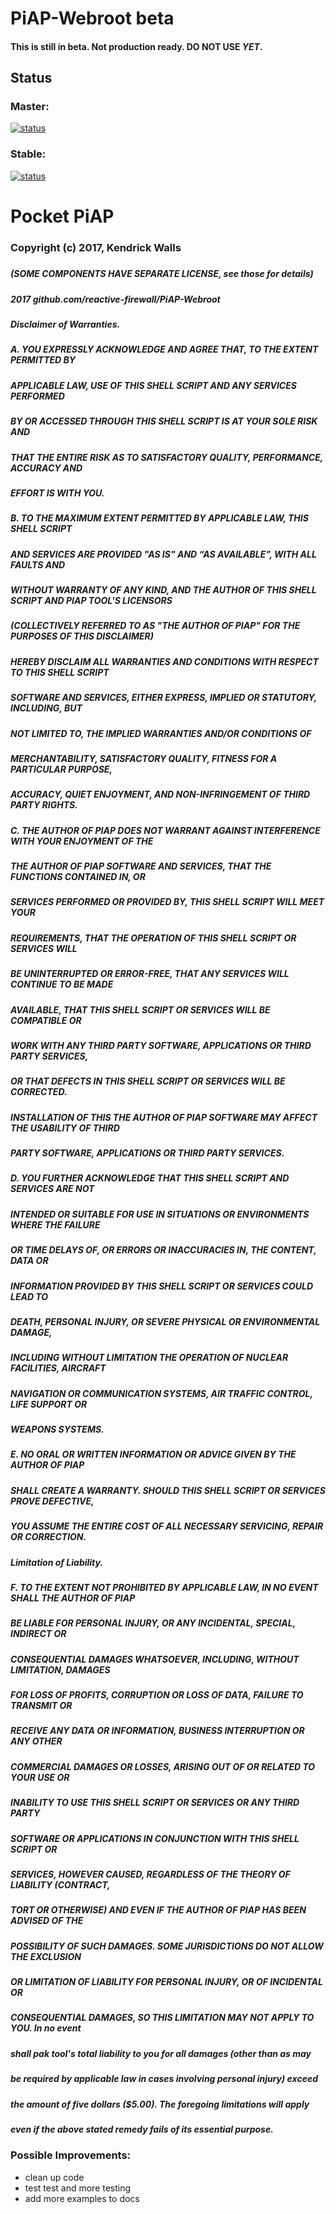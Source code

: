 # PiAP-Webroot beta

#### This is still in beta. Not production ready. DO NOT USE _YET_.

## Status

### Master:

[![status](https://travis-ci.org/reactive-firewall/PiAP-Webroot.svg?branch=master)](https://travis-ci.org/reactive-firewall/PiAP-Webroot)

### Stable:

[![status](https://travis-ci.org/reactive-firewall/PiAP-Webroot.svg?branch=stable)](https://travis-ci.org/reactive-firewall/PiAP-Webroot)


# Pocket PiAP
### Copyright (c) 2017, Kendrick Walls
#####
##### (SOME COMPONENTS HAVE SEPARATE LICENSE, see those for details)
##### 2017 github.com/reactive-firewall/PiAP-Webroot
#####
#####  Disclaimer of Warranties. 
#####  A. YOU EXPRESSLY ACKNOWLEDGE AND AGREE THAT, TO THE EXTENT PERMITTED BY
#####     APPLICABLE LAW, USE OF THIS SHELL SCRIPT AND ANY SERVICES PERFORMED
#####     BY OR ACCESSED THROUGH THIS SHELL SCRIPT IS AT YOUR SOLE RISK AND
#####     THAT THE ENTIRE RISK AS TO SATISFACTORY QUALITY, PERFORMANCE, ACCURACY AND
#####     EFFORT IS WITH YOU.
#####
#####  B. TO THE MAXIMUM EXTENT PERMITTED BY APPLICABLE LAW, THIS SHELL SCRIPT
#####     AND SERVICES ARE PROVIDED "AS IS" AND “AS AVAILABLE”, WITH ALL FAULTS AND
#####     WITHOUT WARRANTY OF ANY KIND, AND THE AUTHOR OF THIS SHELL SCRIPT AND PIAP TOOL'S LICENSORS
#####     (COLLECTIVELY REFERRED TO AS "THE AUTHOR OF PIAP" FOR THE PURPOSES OF THIS DISCLAIMER)
#####     HEREBY DISCLAIM ALL WARRANTIES AND CONDITIONS WITH RESPECT TO THIS SHELL SCRIPT
#####     SOFTWARE AND SERVICES, EITHER EXPRESS, IMPLIED OR STATUTORY, INCLUDING, BUT
#####     NOT LIMITED TO, THE IMPLIED WARRANTIES AND/OR CONDITIONS OF
#####     MERCHANTABILITY, SATISFACTORY QUALITY, FITNESS FOR A PARTICULAR PURPOSE,
#####     ACCURACY, QUIET ENJOYMENT, AND NON-INFRINGEMENT OF THIRD PARTY RIGHTS. 
#####     
#####  C. THE AUTHOR OF PIAP DOES NOT WARRANT AGAINST INTERFERENCE WITH YOUR ENJOYMENT OF THE
#####     THE AUTHOR OF PIAP SOFTWARE AND SERVICES, THAT THE FUNCTIONS CONTAINED IN, OR
#####     SERVICES PERFORMED OR PROVIDED BY, THIS SHELL SCRIPT WILL MEET YOUR
#####     REQUIREMENTS, THAT THE OPERATION OF THIS SHELL SCRIPT OR SERVICES WILL
#####     BE UNINTERRUPTED OR ERROR-FREE, THAT ANY SERVICES WILL CONTINUE TO BE MADE
#####     AVAILABLE, THAT THIS SHELL SCRIPT OR SERVICES WILL BE COMPATIBLE OR
#####     WORK WITH ANY THIRD PARTY SOFTWARE, APPLICATIONS OR THIRD PARTY SERVICES,
#####     OR THAT DEFECTS IN THIS SHELL SCRIPT OR SERVICES WILL BE CORRECTED.
#####     INSTALLATION OF THIS THE AUTHOR OF PIAP SOFTWARE MAY AFFECT THE USABILITY OF THIRD
#####     PARTY SOFTWARE, APPLICATIONS OR THIRD PARTY SERVICES.
#####
#####  D. YOU FURTHER ACKNOWLEDGE THAT THIS SHELL SCRIPT AND SERVICES ARE NOT
#####     INTENDED OR SUITABLE FOR USE IN SITUATIONS OR ENVIRONMENTS WHERE THE FAILURE
#####     OR TIME DELAYS OF, OR ERRORS OR INACCURACIES IN, THE CONTENT, DATA OR
#####     INFORMATION PROVIDED BY THIS SHELL SCRIPT OR SERVICES COULD LEAD TO
#####     DEATH, PERSONAL INJURY, OR SEVERE PHYSICAL OR ENVIRONMENTAL DAMAGE,
#####     INCLUDING WITHOUT LIMITATION THE OPERATION OF NUCLEAR FACILITIES, AIRCRAFT
#####     NAVIGATION OR COMMUNICATION SYSTEMS, AIR TRAFFIC CONTROL, LIFE SUPPORT OR
#####     WEAPONS SYSTEMS.
#####
#####  E. NO ORAL OR WRITTEN INFORMATION OR ADVICE GIVEN BY THE AUTHOR OF PIAP
#####     SHALL CREATE A WARRANTY. SHOULD THIS SHELL SCRIPT OR SERVICES PROVE DEFECTIVE,
#####     YOU ASSUME THE ENTIRE COST OF ALL NECESSARY SERVICING, REPAIR OR CORRECTION.
#####
#####     Limitation of Liability.
#####  F. TO THE EXTENT NOT PROHIBITED BY APPLICABLE LAW, IN NO EVENT SHALL THE AUTHOR OF PIAP
#####     BE LIABLE FOR PERSONAL INJURY, OR ANY INCIDENTAL, SPECIAL, INDIRECT OR
#####     CONSEQUENTIAL DAMAGES WHATSOEVER, INCLUDING, WITHOUT LIMITATION, DAMAGES
#####     FOR LOSS OF PROFITS, CORRUPTION OR LOSS OF DATA, FAILURE TO TRANSMIT OR
#####     RECEIVE ANY DATA OR INFORMATION, BUSINESS INTERRUPTION OR ANY OTHER
#####     COMMERCIAL DAMAGES OR LOSSES, ARISING OUT OF OR RELATED TO YOUR USE OR
#####     INABILITY TO USE THIS SHELL SCRIPT OR SERVICES OR ANY THIRD PARTY
#####     SOFTWARE OR APPLICATIONS IN CONJUNCTION WITH THIS SHELL SCRIPT OR
#####     SERVICES, HOWEVER CAUSED, REGARDLESS OF THE THEORY OF LIABILITY (CONTRACT,
#####     TORT OR OTHERWISE) AND EVEN IF THE AUTHOR OF PIAP HAS BEEN ADVISED OF THE
#####     POSSIBILITY OF SUCH DAMAGES. SOME JURISDICTIONS DO NOT ALLOW THE EXCLUSION
#####     OR LIMITATION OF LIABILITY FOR PERSONAL INJURY, OR OF INCIDENTAL OR
#####     CONSEQUENTIAL DAMAGES, SO THIS LIMITATION MAY NOT APPLY TO YOU. In no event
#####     shall pak tool's total liability to you for all damages (other than as may
#####     be required by applicable law in cases involving personal injury) exceed
#####     the amount of five dollars ($5.00). The foregoing limitations will apply
#####     even if the above stated remedy fails of its essential purpose.
#####

### Possible Improvements:
 - clean up code
 - test test and more testing
 - add more examples to docs

